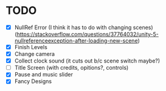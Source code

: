 # TODO

- [x] NullRef Error (I think it has to do with changing scenes) (https://stackoverflow.com/questions/37764032/unity-5-nullreferenceexception-after-loading-new-scene)
- [x] Finish Levels
- [x] Change camera
- [x] Collect clock sound (it cuts out b/c scene switch maybe?)
- [ ] Title Screen (with credits, opitions?, controls)
- [x] Pause and music slider
- [x] Fancy Designs